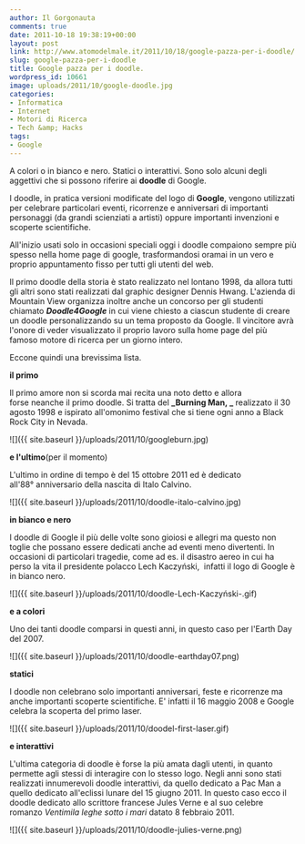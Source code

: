 ```yaml
---
author: Il Gorgonauta
comments: true
date: 2011-10-18 19:38:19+00:00
layout: post
link: http://www.atomodelmale.it/2011/10/18/google-pazza-per-i-doodle/
slug: google-pazza-per-i-doodle
title: Google pazza per i doodle.
wordpress_id: 10661
image: uploads/2011/10/google-doodle.jpg
categories:
- Informatica
- Internet
- Motori di Ricerca
- Tech &amp; Hacks
tags:
- Google
---
```



A colori o in bianco e nero. Statici o interattivi. Sono solo alcuni degli aggettivi che si possono riferire ai **doodle** di Google.

I doodle, in pratica versioni modificate del logo di **Google**, vengono utilizzati per celebrare particolari eventi, ricorrenze e anniversari di importanti personaggi (da grandi scienziati a artisti) oppure importanti invenzioni e scoperte scientifiche.

All'inizio usati solo in occasioni speciali oggi i doodle compaiono sempre più spesso nella home page di google, trasformandosi oramai in un vero e proprio appuntamento fisso per tutti gli utenti del web.

Il primo doodle della storia è stato realizzato nel lontano 1998, da allora tutti gli altri sono stati realizzati dal graphic designer Dennis Hwang. L'azienda di Mountain View organizza inoltre anche un concorso per gli studenti chiamato **_Doodle4Google_** in cui viene chiesto a ciascun studente di creare un doodle personalizzando su un tema proposto da Google. Il vincitore avrà l'onore di veder visualizzato il proprio lavoro sulla home page del più famoso motore di ricerca per un giorno intero.

Eccone quindi una brevissima lista.

**il primo**

Il primo amore non si scorda mai recita una noto detto e allora forse neanche il primo doodle. Si tratta del **_Burning Man, _** realizzato il 30 agosto 1998 e ispirato all'omonimo festival che si tiene ogni anno a Black Rock City in Nevada.

![]({{ site.baseurl }}/uploads/2011/10/googleburn.jpg)

**e l'ultimo**(per il momento)

L'ultimo in ordine di tempo è del 15 ottobre 2011 ed è dedicato all'88° anniversario della nascita di Italo Calvino.

![]({{ site.baseurl }}/uploads/2011/10/doodle-italo-calvino.jpg)

**in bianco e nero**

I doodle di Google il più delle volte sono gioiosi e allegri ma questo non toglie che possano essere dedicati anche ad eventi meno divertenti. In occasioni di particolari tragedie, come ad es. il disastro aereo in cui ha perso la vita il presidente polacco Lech Kaczyński,  infatti il logo di Google è in bianco nero.

![]({{ site.baseurl }}/uploads/2011/10/doodle-Lech-Kaczyński-.gif)

**e a colori**

Uno dei tanti doodle comparsi in questi anni, in questo caso per l'Earth Day del 2007.

![]({{ site.baseurl }}/uploads/2011/10/doodle-earthday07.png)

**statici**

I doodle non celebrano solo importanti anniversari, feste e ricorrenze ma anche importanti scoperte scientifiche. E' infatti il 16 maggio 2008 e Google celebra la scoperta del primo laser.

![]({{ site.baseurl }}/uploads/2011/10/doodel-first-laser.gif)

**e interattivi**

L'ultima categoria di doodle è forse la più amata dagli utenti, in quanto permette agli stessi di interagire con lo stesso logo. Negli anni sono stati realizzati innumerevoli doodle interattivi, da quello dedicato a Pac Man a quello dedicato all'eclissi lunare del 15 giugno 2011. In questo caso ecco il doodle dedicato allo scrittore francese Jules Verne e al suo celebre romanzo _Ventimila leghe sotto i mari_ datato 8 febbraio 2011.

![]({{ site.baseurl }}/uploads/2011/10/doodle-julies-verne.png)
